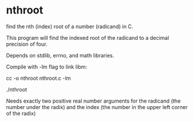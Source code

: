# nthroot
find the nth (index) root of a number (radicand) in C.

This program will find the indexed root of the radicand to a decimal precision of four.

Depends on stdlib, errno, and math libraries.

Compile with -lm flag to link libm:

cc -o nthroot nthroot.c -lm

./nthroot <radicand> <index>

Needs exactly two positive real number arguments for the radicand (the number under the radix) and the index (the number in the upper left corner of the radix)
